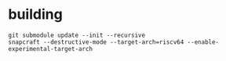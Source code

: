# building

    git submodule update --init --recursive
    snapcraft --destructive-mode --target-arch=riscv64 --enable-experimental-target-arch
